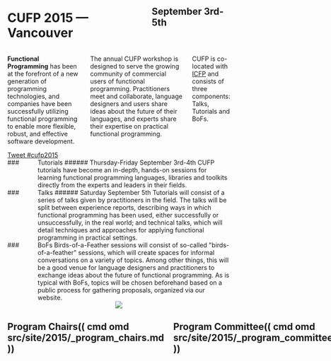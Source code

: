 <div style="background-image: url(img/943x200_panoramicelevation.jpg)">
<div class="row">
<div class="small-12 columns">
<h1>CUFP 2015 — Vancouver</h1>
<h2>September 3rd-5th</h2>
</div>
</div>
</div>

<div class="row" media:type="text/omd">
<div class="small-12 columns" media:type="text/omd">

**Functional Programming** has been at the forefront of a new
generation of programming technologies, and companies have been
successfully utilizing functional programming to enable more flexible,
robust, and effective software development.

The annual CUFP workshop is designed to serve the growing community of
commercial users of functional programming. Practitioners meet and
collaborate, language designers and users share ideas about the future
of their languages, and experts share their expertise on practical
functional programming.

CUFP is co-located with [ICFP](http://icfpconference.org/icfp2015/)
and consists of three components: Talks, Tutorials and BoFs.

</div>
</div>

<div class="row">

<div class="medium-6 columns">
  <a href="https://twitter.com/intent/tweet?button_hashtag=cufp2015"
     class="twitter-hashtag-button" data-size="large"
     data-related="cufpconference"
  >
    Tweet #cufp2015
  </a>
</div>

<div class="medium-6 columns">

</div>

</div>

<div class="row" media:type="text/omd">

<div class="medium-4 columns tutorial" media:type="text/omd">
### <i class="fi-laptop"></i> Tutorials
###### Thursday-Friday September 3rd-4th
CUFP tutorials have become an in-depth, hands-on sessions for learning functional programming languages, libraries and toolkits directly from the experts and leaders in their fields.
</div>

<div class="medium-4 columns talk" media:type="text/omd">
### <i class="fi-microphone"></i> Talks
###### Saturday September 5th
Tutorials will consist of a series of talks given by practitioners in
the field. The talks will be split between experience reports,
describing ways in which functional programming has been used, either
successfully or unsuccessfully, in the real world; and technical
talks, which will detail techniques and approaches for applying
functional programming in practical settings.
</div>

<div class="medium-4 columns bof" media:type="text/omd">
### <i class="flaticon-pen43"></i> BoFs
Birds-of-a-Feather sessions will consist of so-called
"birds-of-a-feather" sessions, which will create spaces for informal
conversations on a variety of topics. Among other things, this will be
a good venue for language designers and practitioners to exchange
ideas about the future of functional programming. As is typical with
BoFs, topics will be chosen beforehand based on a public process for
gathering proposals, organized via our website.
</div>

</div>

<div style="text-align:center" class="pane-dark" media:type="text/omd">
<img src="img/1024x400_vancouver.jpg" />
</div>

<div class="row" media:type="text/omd">
<div class="small-12 columns" media:type="text/omd">

## Program Chairs(( cmd omd src/site/2015/_program_chairs.md ))

## Program Committee(( cmd omd src/site/2015/_program_committee.md ))

## Tutorial Chair
- Thomas Arts (Quviq AB)

</div>
</div>
